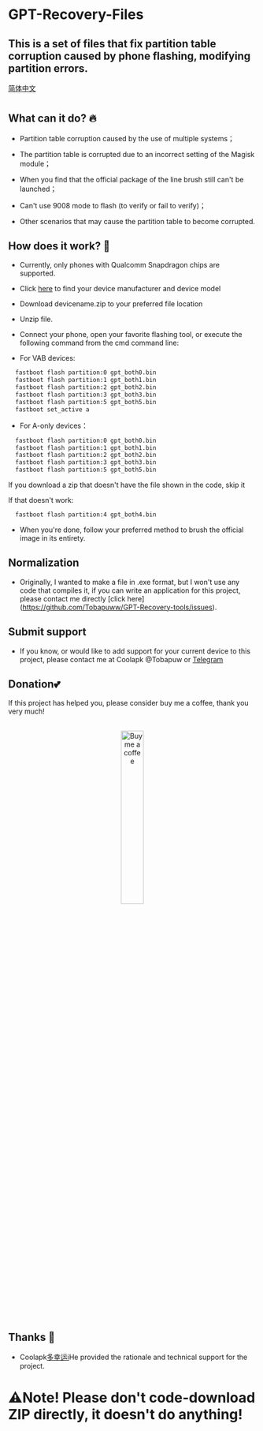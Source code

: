 # GPT-Recovery-Files
## This is a set of files that fix partition table corruption caused by phone flashing, modifying partition errors.

[简体中文](https://github.com/Tobapuww/GPT-Recovery-Files/blob/main/README.md)
 #
## What can it do? 🔥

  - Partition table corruption caused by the use of multiple systems；
  
  - The partition table is corrupted due to an incorrect setting of the Magisk module；
  
  - When you find that the official package of the line brush still can't be launched；
  
  - Can't use 9008 mode to flash (to verify or fail to verify)；
  
  - Other scenarios that may cause the partition table to become corrupted.
  
  
 ## How does it work? 🚀
 
- Currently, only phones with Qualcomm Snapdragon chips are supported.
  
- Click [here](https://github.com/Tobapuww/GPT-Recovery-Files/tree/main/device) to find your device manufacturer and device model

- Download devicename.zip to your preferred file location
  
- Unzip file.
  
- Connect your phone, open your favorite flashing tool, or execute the following command from the cmd command line:

- For VAB devices:
  
```bat
  fastboot flash partition:0 gpt_both0.bin
  fastboot flash partition:1 gpt_both1.bin
  fastboot flash partition:2 gpt_both2.bin
  fastboot flash partition:3 gpt_both3.bin
  fastboot flash partition:5 gpt_both5.bin
  fastboot set_active a
```
- For A-only devices：

```bat
  fastboot flash partition:0 gpt_both0.bin
  fastboot flash partition:1 gpt_both1.bin
  fastboot flash partition:2 gpt_both2.bin
  fastboot flash partition:3 gpt_both3.bin
  fastboot flash partition:5 gpt_both5.bin
```

If you download a zip that doesn't have the file shown in the code, skip it

If that doesn't work:
```bat
  fastboot flash partition:4 gpt_both4.bin
```

- When you're done, follow your preferred method to brush the official image in its entirety.
  
## Normalization
- Originally, I wanted to make a file in .exe format, but I won't use any code that compiles it, if you can write an application for this project, please contact me directly [click here] (https://github.com/Tobapuww/GPT-Recovery-tools/issues).

## Submit support
- If you know, or would like to add support for your current device to this project, please contact me at Coolapk @Tobapuw or [Telegram](https://t.me/+JxKkFSlbBdg4NTM1)

## Donation💕
If this project has helped you, please consider buy me a coffee, thank you very much!
<div align="center">
  <br>
  <a href="https://www.buymeacoffee.com/gptrecoveryfiles"><img src="https://github.com/Mahmud0808/Iconify/blob/beta/.github/resources/bmc-button.png" width="30%" alt="Buy me a coffee" /></a>
  <br><br>
</div>

## Thanks 🤝
- Coolapk[多幸运i](http://www.coolapk.com/u/8160711)He provided the rationale and technical support for the project.

# ⚠️Note! Please don't code-download ZIP directly, it doesn't do anything!
